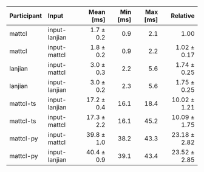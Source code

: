 | Participant | Input | Mean [ms] | Min [ms] | Max [ms] | Relative |
|:---|:---|---:|---:|---:|---:|
| mattcl | input-lanjian | 1.7 ± 0.2 | 0.9 | 2.1 | 1.00 |
| mattcl | input-mattcl | 1.8 ± 0.2 | 0.9 | 2.2 | 1.02 ± 0.17 |
| lanjian | input-mattcl | 3.0 ± 0.3 | 2.2 | 5.6 | 1.74 ± 0.25 |
| lanjian | input-lanjian | 3.0 ± 0.2 | 2.3 | 5.6 | 1.75 ± 0.25 |
| mattcl-ts | input-lanjian | 17.2 ± 0.4 | 16.1 | 18.4 | 10.02 ± 1.21 |
| mattcl-ts | input-mattcl | 17.3 ± 2.2 | 16.1 | 45.2 | 10.09 ± 1.75 |
| mattcl-py | input-mattcl | 39.8 ± 1.0 | 38.2 | 43.3 | 23.18 ± 2.82 |
| mattcl-py | input-lanjian | 40.4 ± 0.9 | 39.1 | 43.4 | 23.52 ± 2.85 |
